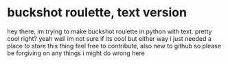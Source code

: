 # buckshot roulette, text version
hey there, im trying to make buckshot roulette in python with text. pretty cool right?
yeah well im not sure if its cool but either way i just needed a place to store this thing
feel free to contribute, also new to github so please be forgiving on any things i might do wrong here
